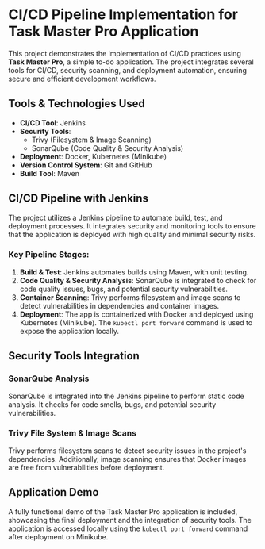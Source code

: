 # CI/CD Pipeline Implementation for Task Master Pro Application

This project demonstrates the implementation of CI/CD practices using **Task Master Pro**, a simple to-do application. The project integrates several tools for CI/CD, security scanning, and deployment automation, ensuring secure and efficient development workflows.

## Tools & Technologies Used

- **CI/CD Tool**: Jenkins
- **Security Tools**: 
  - Trivy (Filesystem & Image Scanning)
  - SonarQube (Code Quality & Security Analysis)
- **Deployment**: Docker, Kubernetes (Minikube)
- **Version Control System**: Git and GitHub
- **Build Tool**: Maven

## CI/CD Pipeline with Jenkins

The project utilizes a Jenkins pipeline to automate build, test, and deployment processes. It integrates security and monitoring tools to ensure that the application is deployed with high quality and minimal security risks.

### Key Pipeline Stages:
1. **Build & Test**: Jenkins automates builds using Maven, with unit testing.
2. **Code Quality & Security Analysis**: SonarQube is integrated to check for code quality issues, bugs, and potential security vulnerabilities.
3. **Container Scanning**: Trivy performs filesystem and image scans to detect vulnerabilities in dependencies and container images.
4. **Deployment**: The app is containerized with Docker and deployed using Kubernetes (Minikube). The `kubectl port forward` command is used to expose the application locally.

## Security Tools Integration

### SonarQube Analysis
SonarQube is integrated into the Jenkins pipeline to perform static code analysis. It checks for code smells, bugs, and potential security vulnerabilities.

### Trivy File System & Image Scans
Trivy performs filesystem scans to detect security issues in the project's dependencies. Additionally, image scanning ensures that Docker images are free from vulnerabilities before deployment.

## Application Demo

A fully functional demo of the Task Master Pro application is included, showcasing the final deployment and the integration of security tools. The application is accessed locally using the `kubectl port forward` command after deployment on Minikube.
